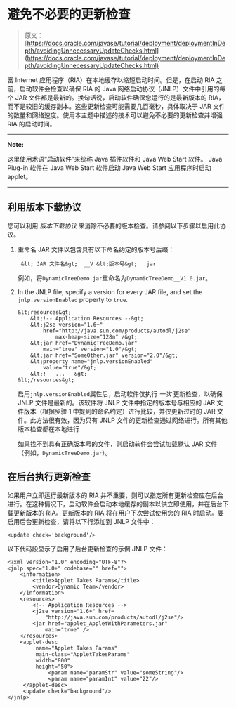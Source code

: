 # 避免不必要的更新检查

> 原文： [https://docs.oracle.com/javase/tutorial/deployment/deploymentInDepth/avoidingUnnecessaryUpdateChecks.html](https://docs.oracle.com/javase/tutorial/deployment/deploymentInDepth/avoidingUnnecessaryUpdateChecks.html)

富 Internet 应用程序（RIA）在本地缓存以缩短启动时间。但是，在启动 RIA 之前，启动软件会检查以确保 RIA 的 Java 网络启动协议（JNLP）文件中引用的每个 JAR 文件都是最新的。换句话说，启动软件确保您运行的是最新版本的 RIA，而不是较旧的缓存副本。这些更新检查可能需要几百毫秒，具体取决于 JAR 文件的数量和网络速度。使用本主题中描述的技术可以避免不必要的更新检查并增强 RIA 的启动时间。

* * *

**Note:** 

这里使用术语“启动软件”来统称 Java 插件软件和 Java Web Start 软件。 Java Plug-in 软件在 Java Web Start 软件启动 Java Web Start 应用程序时启动 applet。

* * *

## 利用版本下载协议

您可以利用 _版本下载协议_ 来消除不必要的版本检查。请参阅以下步骤以启用此协议。

1.  重命名 JAR 文件以包含具有以下命名约定的版本号后缀：

    ```
     &lt; JAR 文件名&gt;  __V &lt;版本号&gt;  .jar 
    ```

    例如，将`DynamicTreeDemo.jar`重命名为`DynamicTreeDemo__V1.0.jar`。
2.  In the JNLP file, specify a version for every JAR file, and set the `jnlp.versionEnabled` property to `true`.

    ```
    &lt;resources&gt;
        &lt;!-- Application Resources --&gt;
        &lt;j2se version="1.6+"
            href="http://java.sun.com/products/autodl/j2se"
                max-heap-size="128m" /&gt;
        &lt;jar href="DynamicTreeDemo.jar"
            main="true" version="1.0"/&gt;   
        &lt;jar href="SomeOther.jar" version="2.0"/&gt;
        &lt;property name="jnlp.versionEnabled"
            value="true"/&gt;
        &lt;!-- ... --&gt;
    &lt;/resources&gt;

    ```

    启用`jnlp.versionEnabled`属性后，启动软件仅执行 _一次_ 更新检查，以确保 JNLP 文件是最新的。该软件将 JNLP 文件中指定的版本号与相应的 JAR 文件版本（根据步骤 1 中提到的命名约定）进行比较，并仅更新过时的 JAR 文件。此方法很有效，因为只有 JNLP 文件的更新检查通过网络进行。所有其他版本检查都在本地进行

    如果找不到具有正确版本号的文件，则启动软件会尝试加载默认 JAR 文件（例如，`DynamicTreeDemo.jar`）。

## 在后台执行更新检查

如果用户立即运行最新版本的 RIA 并不重要，则可以指定所有更新检查应在后台进行。在这种情况下，启动软件会启动本地缓存的副本以供立即使用，并在后台下载更新版本的 RIA。更新版本的 RIA 将在用户下次尝试使用您的 RIA 时启动。要启用后台更新检查，请将以下行添加到 JNLP 文件中：

```
<update check='background'/>

```

以下代码段显示了启用了后台更新检查的示例 JNLP 文件：

```
<?xml version="1.0" encoding="UTF-8"?>
<jnlp spec="1.0+" codebase="" href="">
    <information>
        <title>Applet Takes Params</title>
        <vendor>Dynamic Team</vendor>
    </information>
    <resources>
        <!-- Application Resources -->
        <j2se version="1.6+" href=
            "http://java.sun.com/products/autodl/j2se"/>
        <jar href="applet_AppletWithParameters.jar"
            main="true" />
    </resources>
    <applet-desc 
         name="Applet Takes Params"
         main-class="AppletTakesParams"
         width="800"
         height="50">
             <param name="paramStr" value="someString"/>
             <param name="paramInt" value="22"/>
     </applet-desc>
     <update check="background"/>
</jnlp>

```